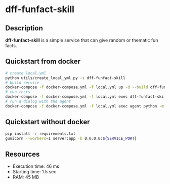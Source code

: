 # dff-funfact-skill

## Description

**dff-funfact-skill** is a simple service that can give random or thematic fun facts.

## Quickstart from docker

```bash
# create local.yml
python utils/create_local_yml.py -s dff-funfact-skill
# build service
docker-compose -f docker-compose.yml -f local.yml up -d --build dff-funfact-skill
# run tests
docker-compose -f docker-compose.yml -f local.yml exec dff-funfact-skill bash test.sh
# run a dialog with the agent
docker-compose -f docker-compose.yml -f local.yml exec agent python -m deeppavlov_agent.run
```

## Quickstart without docker

```bash
pip install -r requirements.txt
gunicorn --workers=1 server:app -b 0.0.0.0:${SERVICE_PORT}
```

## Resources

* Execution time: 46 ms
* Starting time: 1.5 sec
* RAM: 45 MB